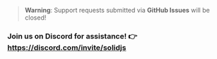 > **Warning**: Support requests submitted via **GitHub Issues** will be closed!

### Join us on Discord for assistance! 👉 https://discord.com/invite/solidjs
